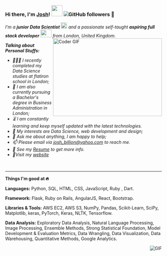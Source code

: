 ### Hi there, I'm [Josh]()! <img src="https://raw.githubusercontent.com/TheDudeThatCode/TheDudeThatCode/master/Assets/Hi.gif" width=35 height=35> ![GitHub followers](https://img.shields.io/github/followers/code-JOA?style=social) 👋

<!--
**code-JOA/code-JOA** is a ✨ _special_ ✨ repository because its `README.md` (this file) appears on your GitHub profile.

Here are some ideas to get you started:

- 🔭 I’m currently working on ...
- 🌱 I’m currently learning ...
- 👯 I’m looking to collaborate on ...
- 🤔 I’m looking for help with ...
- 💬 Ask me about ...
- 📫 How to reach me: ...
- 😄 Pronouns: ...
- ⚡ Fun fact: ...
-->

<!-- ![Profile Views](https://komarev.com/ghpvc/?username=code-JOA&style=flat-square)
 -->
<p>
  <em>
    I'm a <b>junior Data Scientist</b> <img src="https://raw.githubusercontent.com/TheDudeThatCode/TheDudeThatCode/master/Assets/Medal.gif" width=20 height=20> and a passionate self-taught <b>aspiring full stack developer</b> <img src="https://raw.githubusercontent.com/TheDudeThatCode/TheDudeThatCode/master/Assets/Developer.gif" width=35 height=25> from London, United Kingdom.
  </em>
<img align="right" alt="Coder GIF" height=250 width=350 src="https://magiccopy.xyz/assets/images/hadder.gif" />
 </p>


<em>

**Talking about Personal Stuffs:**

- 👨🏽‍💻 I recently completed my Data Science studies at flatiron school in London;
- 💼 I am also currently pursuing a Bachelor's degree in Business Administration in London;
- ⏳ I am constantly learning and keep myself updated with the latest technologies. 
- 🤔 My interests are Data Science, web development and design;
- 💬 Ask me about anything, I am happy to help;
- 📫 Please email via josh_billion@yahoo.com to reach me.
- 📝 See my [Resume]() to get more info.
- 🎯Visit my [website](https://code-joa.github.io/My-Website/) 

<br/> 
</em>

<hr>
<div>
<p> 

**Things I'm good at :fire:**
    
**Languages:**  Python, SQL, HTML, CSS, JavaScript, Ruby , Dart.

**Framework:** Flask, Ruby on Rails, AngularJS, React, Bootstrap.

**Libraries & Tools:** AWS EC2, AWS S3, NumPy, Pandas, Scikit-Learn, SciPy, Matplotlib, keras, PyTorch, Keras, NLTK, Tensorflow.

**Data Analysis:** Exploratory Data Analysis, Natural Language Processing, Image Processing, Ensemble Methods, Strong Statistical Foundation, Model Development & Evaluation Metrics, Data Wrangling, Data Visualization, Data Warehousing, Quantitative Methods, Google Analytics.


<img align="right" alt="GIF" src="https://media.giphy.com/media/L8K62iTDkzGX6/giphy.gif" />
